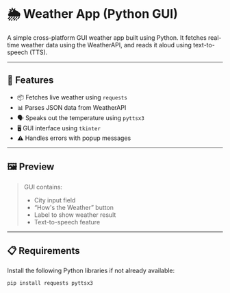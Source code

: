 # 🌦️ Weather App (Python GUI)

A simple cross-platform GUI weather app built using Python. It fetches real-time weather data using the WeatherAPI, and reads it aloud using text-to-speech (TTS).

---

## 🚀 Features

- 📦 Fetches live weather using `requests`
- 📊 Parses JSON data from WeatherAPI
- 🗣️ Speaks out the temperature using `pyttsx3`
- 🖥️ GUI interface using `tkinter`
- ⚠️ Handles errors with popup messages

---

## 🖼️ Preview

> GUI contains:
> - City input field  
> - “How's the Weather” button  
> - Label to show weather result  
> - Text-to-speech feature

---

## 📋 Requirements

Install the following Python libraries if not already available:

```bash
pip install requests pyttsx3
